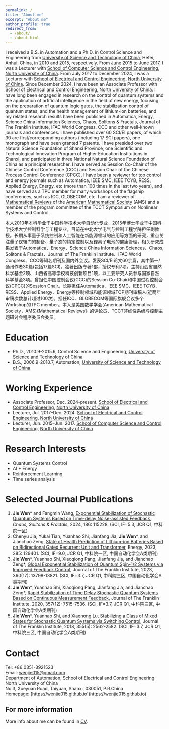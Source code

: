 ```yaml
---
permalink: /
title: "About me"
excerpt: "About me"
author_profile: true
redirect_from: 
  - /about/
  - /about.html
---
```


I received a B.S. in Automation and a Ph.D. in Control Science and Engineering from [University of Science and Technology of China](http://www.ustc.edu.cn/), Hefei, Anhui, China, in 2010 and 2015, respectively. From June 2015 to June 2017, I was a Lecturer with [School of Computer Science and Control Engineering](http://cst.nuc.edu.cn/), [North University of China](https://www.nuc.edu.cn/). From July 2017 to December 2024, I was a Lecturer with [School of Electrical and Control Engineering](http://ece.nuc.edu.cn/), [North University of China](https://www.nuc.edu.cn/). Since December 2024, I have been an Associate Professor with [School of Electrical and Control Engineering](http://ece.nuc.edu.cn/), [North University of China](https://www.nuc.edu.cn/). I have long been engaged in research on the control of quantum systems and the application of artificial intelligence in the field of new energy, focusing on the preparation of quantum logic gates, the stabilization control of quantum states, and the health management of lithium-ion batteries, and my related research results have been published in Automatica, Energy, Science China Information Sciences, Chaos, Solitons & Fractals, Journal of The Franklin Institute, IFAC World Congress, CCC and other well-known journals and conferences. I have published over 60 SCI/EI papers, of which 30 are first/corresponding authors (including 17 SCI papers), one monograph and have been granted 7 patents. I have presided over two Natural Science Foundation of Shanxi Province, one Scientific and Technological Innovation Program of Higher Education Institutions in Shanxi, and participated in three National Natural Science Foundation of China as a principal researcher. I have served as Session Co-Chair of the Chinese Control Conference (CCC) and Session Chair of the Chinese Process Control Conference (CPCC). I have been a reviewer for top control and energy journals such as Automatica, IEEE SMC, IEEE TCYB, RESS, Applied Energy, Energy, etc (more than 100 times in the last two years), and have served as a TPC member for many workshops of the flagship conferences, such as ICC, GLOBECOM, etc. I am a reviewer of [Mathematical Reviews](https://www.ams.org/mr-database) of the [American Mathematical Society](https://www.ams.org/) (AMS) and a member of the program committee of the TCCT Symposium on Nonlinear Systems and Control.

本人2010年本科毕业于中国科学技术大学自动化专业，2015年博士毕业于中国科学技术大学控制科学与工程专业，目前在中北大学电气与控制工程学院担任副教授。长期从事量子系统控制和人工智能在新能源领域的应用等方面的研究，重点关注量子逻辑门的制备、量子态的镇定控制以及锂离子电池的健康管理，相关研究成果发表于Automatica、Energy、Science China Information Sciences、Chaos, Solitons & Fractals、Journal of The Franklin Institute、IFAC World Congress、CCC等知名期刊及国内外会议。发表SCI/EI论文60余篇，其中第一/通讯作者30篇(包括17篇SCI)，独著出版专著1部，授权专利7项。主持山西省自然科学基金2项、山西省高等学校科技创新项目1项，以主要研究人员参与国家自然科学基金3项。曾担任中国控制会议(CCC)的Session Co-Chair和中国过程控制会议(CPCC)的Session Chair。长期担任Automatica、IEEE SMC、IEEE TCYB、RESS、Applied Energy、Energy等控制领域和能源领域TOP期刊审稿人(近两年审稿次数总计超过100次)，担任ICC、GLOBECOM等国际旗舰会议多个Workshop的TPC member。本人是美国数学学会(American Mathematical Society，AMS)《Mathematical Reviews》的评论员、TCCT非线性系统与控制主题研讨会程序委员会委员。

Education
======
* Ph.D., 2010.9-2015.6, Control Science and Engineering, [University of Science and Technology of China](http://www.ustc.edu.cn/)
* B.S., 2006.9-2010.7, Automation, [University of Science and Technology of China](http://www.ustc.edu.cn/)

Working Experience
======
* Associate Professor, Dec. 2024-present. [School of Electrical and Control Engineering](http://ece.nuc.edu.cn/), [North University of China](https://www.nuc.edu.cn/)
* Lecturer, Jul. 2017–Dec. 2024. [School of Electrical and Control Engineering](http://ece.nuc.edu.cn/), [North University of China](https://www.nuc.edu.cn/)
* Lecturer, Jun. 2015–Jun. 2017. [School of Computer Science and Control Engineering](http://cst.nuc.edu.cn/), [North University of China](https://www.nuc.edu.cn/)

Research Interests
======
* Quantum Systems Control
* AI + Energy 
* Reinforcement Learning
* Time series analysis

Selected Journal Publications
======
1. **Jie Wen**\* and Fangmin Wang, [Exponential Stabilization of Stochastic Quantum Systems Based on Time-delay Noise-assisted Feedback](https://doi.org/10.1016/j.chaos.2024.115228), *Chaos, Solitons & Fractals*, 2024, 186: 115228. (SCI, IF=5.3, JCR Q1, 中科院一区)
2. Chenyu Jia, Yukai Tian, Yuanhao Shi, Jianfang Jia, **Jie Wen**\*, and Jianchao Zeng, [State of Health Prediction of Lithium-ion Batteries Based on Bidirectional Gated Recurrent Unit and Transformer](https://doi.org/10.1016/j.energy.2023.129401), Energy, 2023, 285: 129401. (SCI, IF=9.0, JCR Q1, 中科院一区, 中国自动化学会A类期刊)
3. **Jie Wen**\*, Yuanhao Shi, Xiaoqiong Pang, Jianfang Jia, and Jianchao Zeng\*, [Global Exponential Stabilization of Quantum Spin-1/2 Systems via Improved Feedback Control](https://doi.org/10.1016/j.jfranklin.2022.08.009), Journal of The Franklin Institute, 2023, 360(17): 13798-13821. (SCI, IF=3.7, JCR Q1, 中科院三区, 中国自动化学会A类期刊)
4. **Jie Wen**\*, Yuanhao Shi, Xiaoqiong Pang, Jianfang Jia, and Jianchao Zeng\*, [Rapid Stabilization of Time Delay Stochastic Quantum Systems Based on Continuous Measurement Feedback](https://doi.org/10.1016/j.jfranklin.2020.05.016), Journal of The Franklin Institute, 2020, 357(12): 7515-7536. (SCI, IF=3.7, JCR Q1, 中科院三区, 中国自动化学会A类期刊)
5. **Jie Wen**\*, Yuanhao Shi, and Xiaonong Lu, [Stabilizing a Class of Mixed States for Stochastic Quantum Systems via Switching Control](https://doi.org/10.1016/j.jfranklin.2018.01.031), Journal of The Franklin Institute, 2018, 355(5): 2562-2582. (SCI, IF=3.7, JCR Q1, 中科院三区, 中国自动化学会A类期刊)

Contact
======
Tel: +86 0351-3921523  
Email: [wenjie015@gmail.com](mailto:wenjie015@gmail.com)  
Department of Automation, School of Electrical and Control Engineering  
North University of China  
No.3, Xueyuan Road, Taiyuan, Shanxi, 030051, P.R.China  
Homepage: [https://wenjie015.github.io](https://wenjie015.github.io)

For more information
------
More info about me can be found in [CV](https://wenjie015.github.io/cv/).
